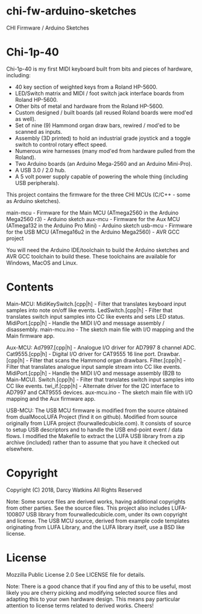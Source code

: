 # chi-fw-arduino-sketches
CHI Firmware / Arduino Sketches

Chi-1p-40
=========

Chi-1p-40 is my first MIDI keyboard built from bits and pieces of hardware, including:
 - 40 key section of weighted keys from a Roland HP-5600.
 - LED/Switch matrix and MIDI / foot switch jack interface boards from Roland HP-5600.
 - Other bits of metal and hardware from the Roland HP-5600.
 - Custom designed / built boards (all reused Roland boards were mod'ed as well).
 - Set of nine (9) Hammond organ draw bars, rewired / mod'ed to be scanned as inputs.
 - Assembly (3D printed) to hold an industrial grade joystick and a toggle switch to
   control rotary effect speed.
 - Numerous wire harnesses (many mod'ed from hardware pulled from the Roland).
 - Two Arduino boards (an Arduino Mega-2560 and an Arduino Mini-Pro).
 - A USB 3.0 / 2.0 hub.
 - A 5 volt power supply capable of powering the whole thing (including USB peripherals).

This project contains the firmware for the three CHI MCUs (C/C++ - some as Arduino sketches).

main-mcu - Firmware for the Main MCU (ATmega2560 in the Arduino Mega2560 r3) - Arduino sketch
aux-mcu  - Firmware for the Aux MCU (ATmega132 in the Arduino Pro Mini) - Arduino sketch
usb-mcu  - Firmware for the USB MCU (ATmega16u2 in the Arduino Mega2560) - AVR GCC project

You will need the Arduino IDE/toolchain to build the Arduino sketches and AVR GCC toolchain
to build these.  These toolchains are available for Windows, MacOS and Linux.

Contents
========

Main-MCU:
    MidiKeySwitch.[cpp|h]   - Filter that translates keyboard input samples into note on/off like events.
    LedSwitch.[cpp|h]       - Filter that translates switch input samples into CC like events and sets
                              LED status.
    MidiPort.[cpp|h]        - Handle the MIDI I/O and message assembly / disassembly.
    main-mcu.ino            - The sketch main file with I/O mapping and the Main firmware app.

Aux-MCU:
    Ad7997.[cpp|h]          - Analogue I/O driver for AD7997 8 channel ADC.
    Cat9555.[cpp|h]         - Digital I/O driver for CAT9555 16 line port.
    Drawbar.[cpp|h]         - Filter that scans the Hammond organ drawbars.
    Filter.[cpp|h]          - Filter that translates analogue input sample stream into CC like events.
    MidiPort.[cpp|h]        - Handle the MIDI I/O and message assembly (B2B to Main-MCU).
    Switch.[cpp|h]          - Filter that translates switch input samples into CC like events.
    twi_if.[cpp|h]          - Alternate driver for the I2C interface to AD7997 and CAT9555 devices.
    aux-mcu.ino             - The sketch main file with I/O mapping and the Aux firmware app.

USB-MCU:
    The USB MCU firmware is modified from the source obtained from dualMocoLUFA Project (find it on
    github).  Modified from source originally from LUFA project (fourwalledcubicle.com).  It consists
    of source to setup USB descriptors and to handle the USB end-point event / data flows.  I modified
    the Makefile to extract the LUFA USB library from a zip archive (included) rather than to assume
    that you have it checked out elsewhere.

Copyright
=========

Copyright (C) 2018, Darcy Watkins
All Rights Reserved

Note: Some source files are derived works, having additional copyrights from other parties.  See the
      source files.  This project also includes LUFA-100807 USB library from fourwalledcubicle.com,
      under its own copyright and license.  The USB MCU source, derived from example code templates
      originating from LUFA Library, and the LUFA library itself, use a BSD like license.

License
=======

Mozzilla Public License 2.0
See LICENSE file for details.

Note: There is a good chance that if you find any of this to be useful, most likely you are cherry
      picking and modifying selected source files and adapting this to your own hardware design.
      This means pay particular attention to license terms related to derived works.  Cheers!


